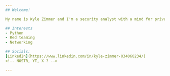 ```yaml
---
## Welcome!  

My name is Kyle Zimmer and I'm a security analyst with a mind for privacy. I'll be using this account to learn and begin developing a variety of different projects.

## Interests
- Python
- Red teaming
- Networking

## Socials:
[LinkedIn](https://www.linkedin.com/in/kyle-zimmer-034060234/)
<!-- NOSTR, YT, X ? -->

---
```

